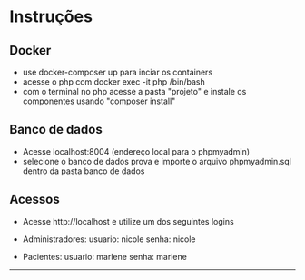 # Instruções

## Docker
- use docker-composer up para inciar os containers
- acesse o php com docker exec -it php /bin/bash
- com o terminal no php acesse a pasta "projeto" e instale os componentes usando "composer install"

## Banco de dados
- Acesse localhost:8004 (endereço local para o phpmyadmin)
- selecione o banco de dados prova e importe o arquivo phpmyadmin.sql dentro da pasta banco de dados 

## Acessos
- Acesse http://localhost e utilize um dos seguintes logins

- Administradores: 
usuario: nicole
senha: nicole

- Pacientes:
usuario: marlene
senha: marlene

------------------------------

